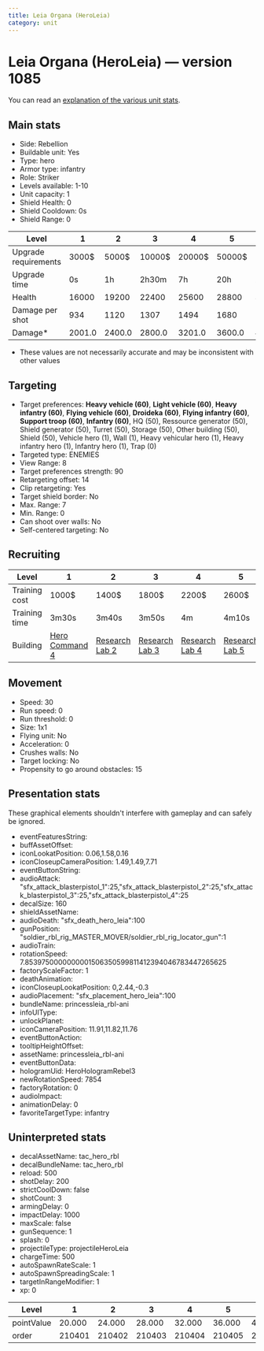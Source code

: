 ```yaml
---
title: Leia Organa (HeroLeia)
category: unit
---
```


# Leia Organa (HeroLeia) — version 1085

You can read an [explanation  of the various unit stats](unitexplained.md).

## Main stats

  * Side: Rebellion
  * Buildable unit: Yes
  * Type: hero
  * Armor type: infantry
  * Role: Striker
  * Levels available: 1-10
  * Unit capacity: 1
  * Shield Health: 0
  * Shield Cooldown: 0s
  * Shield Range: 0

|Level               |1     |2     |3     |4     |5     |6      |7      |8      |9       |10      |
|--------------------|------|------|------|------|------|-------|-------|-------|--------|--------|
|Upgrade requirements|3000$ |5000$ |10000$|20000$|50000$|135000$|225000$|450000$|1500000$|2500000$|
|Upgrade time        |0s    |1h    |2h30m |7h    |20h   |2d12h  |4d     |6d     |1w1d    |1w5d    |
|Health              |16000 |19200 |22400 |25600 |28800 |32000  |35200  |38400  |41600   |48000   |
|Damage per shot     |934   |1120  |1307  |1494  |1680  |1867   |2054   |2240   |2427    |2800    |
|Damage*             |2001.0|2400.0|2800.0|3201.0|3600.0|4000.0 |4401.0 |4800.0 |5200.0  |6000.0  |

* These values are not necessarily accurate and may be inconsistent with other values

## Targeting

  * Target preferences: **Heavy vehicle (60)**, **Light vehicle (60)**, **Heavy infantry (60)**, **Flying vehicle (60)**, **Droideka (60)**, **Flying infantry (60)**, **Support troop (60)**, **Infantry (60)**, HQ (50), Ressource generator (50), Shield generator (50), Turret (50), Storage (50), Other building (50), Shield (50), Vehicle hero (1), Wall (1), Heavy vehicular hero (1), Heavy infantry hero (1), Infantry hero (1), Trap (0)
  * Targeted type: ENEMIES
  * View Range: 8
  * Target preferences strength: 90
  * Retargeting offset: 14
  * Clip retargeting: Yes
  * Target shield border: No
  * Max. Range: 7
  * Min. Range: 0
  * Can shoot over walls: No
  * Self-centered targeting: No

## Recruiting

|Level        |1                                          |2                                     |3                                     |4                                     |5                                     |6                                     |7                                     |8                                     |9                                     |10                                     |
|-------------|-------------------------------------------|--------------------------------------|--------------------------------------|--------------------------------------|--------------------------------------|--------------------------------------|--------------------------------------|--------------------------------------|--------------------------------------|---------------------------------------|
|Training cost|1000$                                      |1400$                                 |1800$                                 |2200$                                 |2600$                                 |3000$                                 |3400$                                 |4000$                                 |4200$                                 |4600$                                  |
|Training time|3m30s                                      |3m40s                                 |3m50s                                 |4m                                    |4m10s                                 |4m20s                                 |4m30s                                 |9m20s                                 |9m40s                                 |10m                                    |
|Building     |[Hero Command 4](rebelTacticalCommand.html)|[Research Lab 2](rebelOffenseLab.html)|[Research Lab 3](rebelOffenseLab.html)|[Research Lab 4](rebelOffenseLab.html)|[Research Lab 5](rebelOffenseLab.html)|[Research Lab 6](rebelOffenseLab.html)|[Research Lab 7](rebelOffenseLab.html)|[Research Lab 8](rebelOffenseLab.html)|[Research Lab 9](rebelOffenseLab.html)|[Research Lab 10](rebelOffenseLab.html)|

## Movement

  * Speed: 30
  * Run speed: 0
  * Run threshold: 0
  * Size: 1x1
  * Flying unit: No
  * Acceleration: 0
  * Crushes walls: No
  * Target locking: No
  * Propensity to go around obstacles: 15

## Presentation stats

These graphical elements shouldn't interfere with gameplay and can safely be ignored.

  * eventFeaturesString: 
  * buffAssetOffset: 
  * iconLookatPosition: 0.06,1.58,0.16
  * iconCloseupCameraPosition: 1.49,1.49,7.71
  * eventButtonString: 
  * audioAttack: "sfx_attack_blasterpistol_1":25,"sfx_attack_blasterpistol_2":25,"sfx_attack_blasterpistol_3":25,"sfx_attack_blasterpistol_4":25
  * decalSize: 160
  * shieldAssetName: 
  * audioDeath: "sfx_death_hero_leia":100
  * gunPosition: "soldier_rbl_rig_MASTER_MOVER/soldier_rbl_rig_locator_gun":1
  * audioTrain: 
  * rotationSpeed: 7.8539750000000001506350599811412394046783447265625
  * factoryScaleFactor: 1
  * deathAnimation: 
  * iconCloseupLookatPosition: 0,2.44,-0.3
  * audioPlacement: "sfx_placement_hero_leia":100
  * bundleName: princessleia_rbl-ani
  * infoUIType: 
  * unlockPlanet: 
  * iconCameraPosition: 11.91,11.82,11.76
  * eventButtonAction: 
  * tooltipHeightOffset: 
  * assetName: princessleia_rbl-ani
  * eventButtonData: 
  * hologramUid: HeroHologramRebel3
  * newRotationSpeed: 7854
  * factoryRotation: 0
  * audioImpact: 
  * animationDelay: 0
  * favoriteTargetType: infantry

## Uninterpreted stats

  * decalAssetName: tac_hero_rbl
  * decalBundleName: tac_hero_rbl
  * reload: 500
  * shotDelay: 200
  * strictCoolDown: false
  * shotCount: 3
  * armingDelay: 0
  * impactDelay: 1000
  * maxScale: false
  * gunSequence: 1
  * splash: 0
  * projectileType: projectileHeroLeia
  * chargeTime: 500
  * autoSpawnRateScale: 1
  * autoSpawnSpreadingScale: 1
  * targetInRangeModifier: 1
  * xp: 0

|Level     |1     |2     |3     |4     |5     |6     |7     |8     |9     |10    |
|----------|------|------|------|------|------|------|------|------|------|------|
|pointValue|20.000|24.000|28.000|32.000|36.000|40.000|44.000|48.000|52.000|60.000|
|order     |210401|210402|210403|210404|210405|210406|210407|210408|210409|210410|

